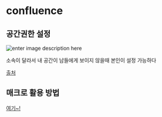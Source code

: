 
# confluence

## 공간권한 설정

![enter image description here](https://www.lesstif.com/ats/files/35356708/35356859/1/1475579685000/image2016-10-4+20:30:30.png)

소속이 달라서 내 공간이 남들에게 보이지 않을때 본인이 설정 가능하다 

[출처](https://www.lesstif.com/ats/confluence-space-page-permission-restriction-35356708.html)

## 매크로 활용 방법
[여기~!](https://www.lesstif.com/ats/confluence-macro-23757211.html)

<!--stackedit_data:
eyJoaXN0b3J5IjpbLTEyNDQxMTgwNzEsMTYwMDIyMzAwLC0xNT
Y5Mzc4MjE0XX0=
-->
